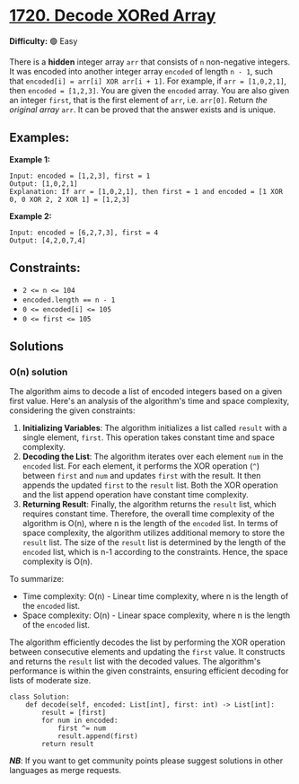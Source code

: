 # [1720. Decode XORed Array](https://leetcode.com/problems/decode-xored-array/description/)

**Difficulty:** 🟢 Easy

There is a **hidden** integer array `arr` that consists of `n` non-negative integers.
It was encoded into another integer array `encoded` of length `n - 1`, such that `encoded[i] = arr[i] XOR arr[i + 1]`. For example, if `arr = [1,0,2,1]`, then `encoded = [1,2,3]`.
You are given the `encoded` array. You are also given an integer `first`, that is the first element of `arr`, i.e. `arr[0]`.
Return *the original array* `arr`. It can be proved that the answer exists and is unique.

## Examples:

**Example 1:**

```
Input: encoded = [1,2,3], first = 1
Output: [1,0,2,1]
Explanation: If arr = [1,0,2,1], then first = 1 and encoded = [1 XOR 0, 0 XOR 2, 2 XOR 1] = [1,2,3]

```

**Example 2:**

```
Input: encoded = [6,2,7,3], first = 4
Output: [4,2,0,7,4]

```

## Constraints:

- `2 <= n <= 104`
- `encoded.length == n - 1`
- `0 <= encoded[i] <= 105`
- `0 <= first <= 105`


## Solutions

### O(n) solution

The algorithm aims to decode a list of encoded integers based on a given first value. Here's an analysis of the algorithm's time and space complexity, considering the given constraints:

1. **Initializing Variables**: The algorithm initializes a list called `result` with a single element, `first`. This operation takes constant time and space complexity.
2. **Decoding the List**: The algorithm iterates over each element `num` in the `encoded` list. For each element, it performs the XOR operation (`^`) between `first` and `num` and updates `first` with the result. It then appends the updated `first` to the `result` list. Both the XOR operation and the list append operation have constant time complexity.
3. **Returning Result**: Finally, the algorithm returns the `result` list, which requires constant time.
Therefore, the overall time complexity of the algorithm is O(n), where n is the length of the `encoded` list.
In terms of space complexity, the algorithm utilizes additional memory to store the `result` list. The size of the `result` list is determined by the length of the `encoded` list, which is n-1 according to the constraints. Hence, the space complexity is O(n).

To summarize:
- Time complexity: O(n) - Linear time complexity, where n is the length of the `encoded` list.
- Space complexity: O(n) - Linear space complexity, where n is the length of the `encoded` list.

The algorithm efficiently decodes the list by performing the XOR operation between consecutive elements and updating the `first` value. It constructs and returns the `result` list with the decoded values. The algorithm's performance is within the given constraints, ensuring efficient decoding for lists of moderate size.

```python3
class Solution:
    def decode(self, encoded: List[int], first: int) -> List[int]:
        result = [first]
        for num in encoded:
            first ^= num
            result.append(first)
        return result
```

***NB***: If you want to get community points please suggest solutions in other languages as merge requests.
